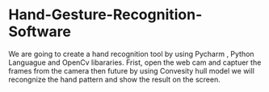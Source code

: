 # Hand-Gesture-Recognition-Software
We are going to create a hand recognition tool  by using Pycharm , Python Languague and OpenCv libararies.
Frist, open the web cam and captuer the frames from the camera then future by using Convesity hull model we will recongnize the hand pattern and show the result on the screen.
